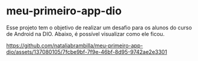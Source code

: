 # meu-primeiro-app-dio
Esse projeto tem o objetivo de realizar um desafio para os alunos do curso de Android na DIO. Abaixo, é possível visualizar como ele ficou.

https://github.com/nataliabrambilla/meu-primeiro-app-dio/assets/137080105/7fcbe9bf-7f9e-46bf-8d95-9742ae2e3301



